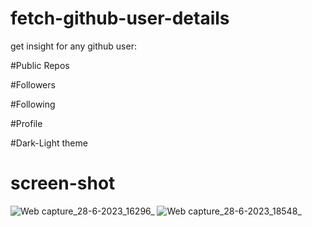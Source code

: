 # fetch-github-user-details
get insight for any github user:

  #Public Repos
  
  #Followers
  
  #Following
  
  #Profile
  
  #Dark-Light theme


# screen-shot

![Web capture_28-6-2023_16296_](https://github.com/chlnedo/fetch-github-user-details/assets/123864825/1a730686-db58-4714-b2b7-969b03182097)
![Web capture_28-6-2023_18548_](https://github.com/chlnedo/fetch-github-user-details/assets/123864825/a98ba406-ed1c-4c50-b948-326734053f3f)




